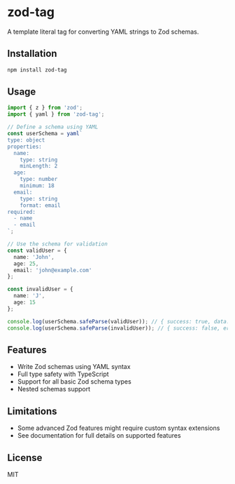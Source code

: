 # zod-tag

A template literal tag for converting YAML strings to Zod schemas.

## Installation

```bash
npm install zod-tag
```

## Usage

```typescript
import { z } from 'zod';
import { yaml } from 'zod-tag';

// Define a schema using YAML
const userSchema = yaml`
type: object
properties:
  name:
    type: string
    minLength: 2
  age:
    type: number
    minimum: 18
  email:
    type: string
    format: email
required:
  - name
  - email
`;

// Use the schema for validation
const validUser = {
  name: 'John',
  age: 25,
  email: 'john@example.com'
};

const invalidUser = {
  name: 'J',
  age: 15
};

console.log(userSchema.safeParse(validUser)); // { success: true, data: {...} }
console.log(userSchema.safeParse(invalidUser)); // { success: false, error: ZodError }
```

## Features

- Write Zod schemas using YAML syntax
- Full type safety with TypeScript
- Support for all basic Zod schema types
- Nested schemas support

## Limitations

- Some advanced Zod features might require custom syntax extensions
- See documentation for full details on supported features

## License

MIT